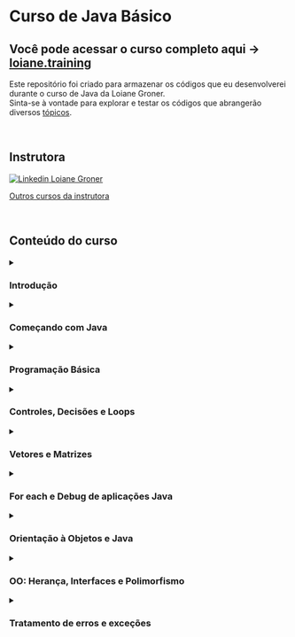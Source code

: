 
# Curso de Java Básico

## Você pode acessar o curso completo aqui &rarr; [loiane.training](https://loiane.training/curso/java-basico)
Este repositório foi criado para armazenar os códigos que eu desenvolverei durante o curso de Java da Loiane Groner. 
<br>
Sinta-se à vontade para explorar e testar os códigos que abrangerão diversos [tópicos](#conteúdo-do-curso). 

<br>

## Instrutora

[![Linkedin](https://i.stack.imgur.com/gVE0j.png) Loiane Groner](https://www.linkedin.com/in/loiane)

[Outros cursos da instrutora](https://loiane.training/cursos)

<br>

## Conteúdo do curso

<details>
<summary>

### Introdução

</summary>

- [x]  Introdução e Dicas para quem está começando
- [x]  Instalando o Java no Windows
- [x]  Instalando o Java no Windows 10
- [x]  Instalando o Java no Ubuntu (Linux)
- [x]  Instalando o Java no Mac OS

</details>

<details>
<summary> 

### Começando com Java

</summary>

- [x]  Primeiro Programa em Java
- [x]  Correção Exercícios Aula 05
- [x]  Passando argumentos para o programa
- [x]  Correção Exercícios Aula 06
- [x]  Entendendo os Erros
- [x]  Instalando uma IDE (Eclipse e Netbeans)
- [x]  Introdução a Classes e Objetos

</details>

<details>
<summary> 

### Programação Básica

</summary>

- [ ]  Introdução a Variáveis
- [ ]  Tipos Primitivos
- [ ]  Lendo dados usando a classe Scanner
- [ ]  Operadores
- [ ]  Correção Exercícios Aula 13

</details>

<details>
<summary> 

### Controles, Decisões e Loops

</summary>

- [ ]  Controle de Decisão: IF - ELSE
- [ ]  Controle de Decisão com Múltipla Escolha: SWITCH
- [ ]  Correção Exercícios Aula 15 (if-else e switch-case)
- [ ]  Loops – WHILE e DO WHILE
- [ ]  Loops – FOR
- [ ]  Correção Exercícios Aula 17 (while, do-while, for)
- [ ]  Comandos BREAK e CONTINUE

</details>

<details>
<summary> 

### Vetores e Matrizes  

</summary>

- [ ]  Vetores (Arrays)
- [ ]  Correção Exercícios Aula 19 (Vetores/Arrays)
- [ ]  Matrizes (Arrays multi-dimensionais)
- [ ]  Correção Exercícios Aula 20 (Matrizes/Arrays multi-dimensionais)

</details>

<details>
<summary> 

###  For each e Debug de aplicações Java  

</summary>

- [ ]  For Each
- [ ]  Como usar o Debug no Eclipse
- [ ]  Como usar o Debug no Netbeans

</details>

<details>
<summary> 

###  Orientação à Objetos e Java 

</summary>

- [ ]  Conceitos classe, objetos, atributos
- [ ]  Correção Exercícios Aula 24: Classes e atributos
- [ ]  Classes e métodos simples
- [ ]  Classes e métodos com retorno
- [ ]  Classes e métodos com parâmetros
- [ ]  Correção Exercícios Aula 27: Classes e métodos
- [ ]  Pacotes (packages) e import
- [ ]  Construtores e Código de inicialização
- [ ]  Palavra chave this
- [ ]  Modificadores private e public
- [ ]  Encapsulamento: métodos getters e setters
- [ ]  Sobrecarga de métodos e construtores (overload)
- [ ]  Modificadores private e public
- [ ]  Correção Exercícios Aula 33: Construtores e Encapsulamento
- [ ]  Variáveis e métodos estáticos (modificador static)
- [ ]  Correção Exercícios Aula 34: Modificador static
- [ ]  Recursividade
- [ ]  Correção Exercícios Aula 35: Recursividade
- [ ]  Relacionamento tem um
- [ ]  Correção Exercícios Aula 36: Relacionamento tem um

</details>

<details>
<summary> 

### OO: Herança, Interfaces e Polimorfismo 

</summary>

- [ ]  Herança
- [ ]  Herança: palavra chave super
- [ ]  Herança: modificadores de acesso + protected
- [ ]  Herança e Polimorfismo: sobrecarga de métodos
- [ ]  Herança: classes abstratas
- [ ]  Palavra chave final
- [ ]  Classe Object
- [ ]  Correção Exercícios Aula 43: Herança
- [ ]  Interfaces
- [ ]  Interfaces e Herança: casting e instaceof
- [ ]  Interface e herança
- [ ]  Correção Exercícios Aula 46: Interfaces e Polimorfismo

</details>

<details>
<summary> 

###  Tratamento de erros e exceções

</summary>

- [ ]  Exceptions: try, catch
- [ ]  Exceptions: multiplos catch
- [ ]  Exceptions: finally
- [ ]  Exceptions: stacktrace e throws
- [ ]  Exceptions: tipos de erros no Java
- [ ]  Exceptions: criando sua própria exceção
- [ ]  Correção Exercícios Aula 52: Exceptions

</details>
<!-- ## Certificado -->


